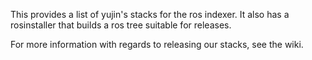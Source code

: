 
This provides a list of yujin's stacks for the ros indexer. It also has a
rosinstaller that builds a ros tree suitable for releases.

For more information with regards to releasing our stacks, see the wiki.



